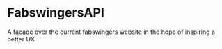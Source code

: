 # FabswingersAPI
A facade over the current fabswingers website in the hope of inspiring a better UX
